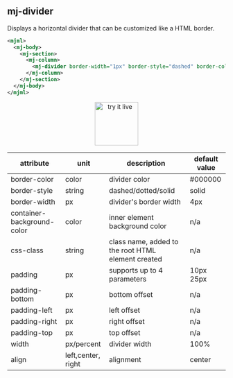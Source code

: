 ## mj-divider

Displays a horizontal divider that can be customized like a HTML border.

```xml
<mjml>
  <mj-body>
    <mj-section>
      <mj-column>
        <mj-divider border-width="1px" border-style="dashed" border-color="lightgrey" />
      </mj-column>
    </mj-section>
  </mj-body>
</mjml>
```

<p style="text-align: center;" >
  <a href="https://mjml.io/try-it-live/components/divider">
    <img width="100px" src="https://mjml.io/assets/img/svg/TRYITLIVE.svg" alt="try it live" />
  </a>
</p>

| attribute                  | unit               | description                                        | default value |
| -------------------------- | ------------------ | -------------------------------------------------- | ------------- |
| border-color               | color              | divider color                                      | #000000       |
| border-style               | string             | dashed/dotted/solid                                | solid         |
| border-width               | px                 | divider's border width                             | 4px           |
| container-background-color | color              | inner element background color                     | n/a           |
| css-class                  | string             | class name, added to the root HTML element created | n/a           |
| padding                    | px                 | supports up to 4 parameters                        | 10px 25px     |
| padding-bottom             | px                 | bottom offset                                      | n/a           |
| padding-left               | px                 | left offset                                        | n/a           |
| padding-right              | px                 | right offset                                       | n/a           |
| padding-top                | px                 | top offset                                         | n/a           |
| width                      | px/percent         | divider width                                      | 100%          |
| align                      | left,center, right | alignment                                          | center        |
